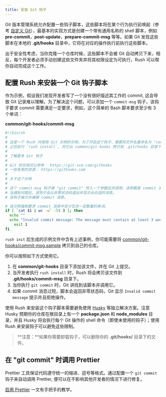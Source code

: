 ```yaml
---
title: 安装 Git 钩子
---
```


Git 版本管理系统允许配置一些钩子脚本，这些脚本将在某个行为执行前唤起（参考 [自定义 Git](https://git-scm.com/book/en/v2/Customizing-Git-Git-Hooks)），最基本的实现方式是创建一个带有通用名称的 shell 脚本，例如 **pre-commit**，**post-update**，**prepare-commit-msg** 等等。如果 Git 发现这些脚本在本地的 **.git/hooks** 目录中，它将在对应的操作执行前执行这些脚本。

出于安全性考虑，当你克隆一个仓库时候，这些脚本不会被 Git 自动拷贝下来，相反，每个开发者必须手动创建这些文件夹并将其权限设定为可执行，Rush 可以帮你自动完成这个工作。

## 配置 Rush 来安装一个 Git 钩子脚本

作为示例，假设我们发现开发者写了一个没有很好描述其工作的 commit, 这会导致 Git 记录难以理解。为了解决这个问题，可以添加一个 `commit-msg` 钩子，该钩子要求 commit 需要满足一定要求，例如，这个简单的 Bash 脚本要求至少有 3 个单词：

**common/git-hooks/commit-msg**

```bash
#!/bin/sh
#
# 这是一个 Rush 内使用 Git 示例的示例，为了开启这个钩子，需要将文件名重命名为 "commit-msg"
# 之后执行 `rush install`, 将它从 common/git-hooks 拷贝到 .git/hooks 目录下。
#
# 了解更多 Git 钩子
#
# Git 的文档可以参考： https://git-scm.com/githooks
# 一些有用的资源： https://githooks.com
#
# 关于这个示例
#
# 这个 commit-msg 钩子被 "git commit" 传入一个参数后并调用，该参数是 commit 消息文件的名称。
# 当遇到问题后，该钩子会以非零状态码退出并显示出合适的消息。
# 该钩子被允许编辑 commit 消息。

# 该示例强制要求 commit 消息中至少包含一定数量的单词。
if [ `cat $1 | wc -w` -lt 3 ]; then
  echo ""
  echo "Invalid commit message: The message must contain at least 3 words."
	exit 1
fi
```

`rush init` 后生成的示例文件中含有上述事例，你可能需要将 [common/git-hooks/commit-msg.sample](https://github.com/microsoft/rush-example/blob/main/common/git-hooks/commit-msg.sample) 拷贝到自己的仓库。

你可以按照如下方式使用它。

1. 在 **common/git-hooks** 目录下添加该文件，并在 Git 上提交。
2. 当开发者执行 `rush install` 时，Rush 将会拷贝该文件到 **.git/hooks/commit-msg** 目录下。
3. 当你执行 `git commit` 时，Git 讲找到该脚本并调用它。
4. 如果 commit 消息过短，脚本会返回非零状态码，Git 显示 `Invalid commit message` 提示并且拒绝操作。

使用 Rush 来安装这个钩子脚本需要避免使用 [Husky](https://www.npmjs.com/package/husky) 等独立解决方案。注意 Husky 预期你的仓库在根目录上有一个 **package.json** 和 **node_modules** 目录，并且 Husky 将会执行每个 Git 操作的 shell 命令（即使未使用的钩子）；使用 Rush 来安装钩子可以避免这些限制。

> **注意：**如果你需要卸载钩子，可以删除你的 **.git/hooks/** 目录下的文件。

## 在 "git commit" 时调用 Prettier

Prettier 工具保证代码遵守统一的缩进、逗号等格式。通过配置一个 `git commit` 钩子来自动调用 Prettier, 便可以在不影响其他开发者的情况下进行修复。

[启用 Prettier](../maintainer/enabling_prettier.md) 一文有手把手的教学。
